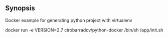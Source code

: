 ## Synopsis

Docker example for generating python project with virtualenv

docker run -e VERSION=2.7 cirobarradov/python-docker /bin/sh /app/init.sh
